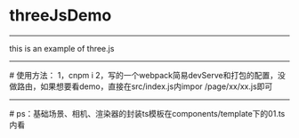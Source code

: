 # threeJsDemo
<hr/>
this is an example of three.js
<hr/>
# 使用方法：
1，cnpm i
2，写的一个webpack简易devServe和打包的配置，没做路由，如果想要看demo，直接在src/index.js内impor /page/xx/xx.js即可
<hr/>
# ps：基础场景、相机、渲染器的封装ts模板在components/template下的01.ts内看
